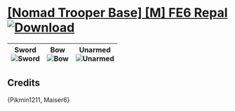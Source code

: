 # [\[Nomad Trooper Base\] \[M\] FE6 Repal](./) [![Download](https://img.shields.io/badge/Download--red?style=social&logo=github)](https://minhaskamal.github.io/DownGit/#/home?url=https://github.com/Klokinator/FE-Repo/tree/main/Battle%20Animations%2FMounted%20-%20Cavs%2C%20Paladins%2C%20Rangers%2F%5BNomad%20Trooper%20Base%5D%20%5BM%5D%20FE6%20Repal)

| <b>Sword</b><br/><img alt="Sword" src="https://git.io/JnOMP"/> | <b>Bow</b><br/><img alt="Bow" src="https://git.io/JnOwC"/> | <b>Unarmed</b><br/><img alt="Unarmed" src="https://git.io/JnO1V"/> |
| :---: | :---: | :---: |

## Credits

{Pikmin1211, Maiser6}

